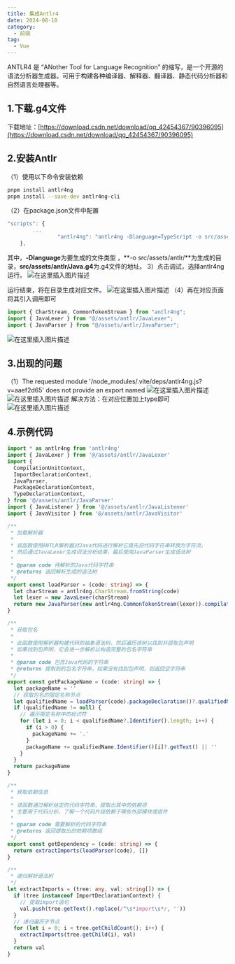 ```yaml
---
title: 集成Antlr4
date: 2024-08-10
category:
  - 前端
tag:
  - Vue
---
```


ANTLR4 是 “ANother Tool for Language Recognition” 的缩写，是一个开源的语法分析器生成器。可用于构建各种编译器、解释器、翻译器、静态代码分析器和自然语言处理器等。
<!-- more -->

## 1.下载.g4文件

下载地址：[https://download.csdn.net/download/qq_42454367/90396095](https://download.csdn.net/download/qq_42454367/90396095)

## 2.安装Antlr

（1）使用以下命令安装依赖

```bash
pnpm install antlr4ng
pnpm install --save-dev antlr4ng-cli
```

（2）在package.json文件中配置

```typescript
"scripts": {
        ...
                "antlr4ng": "antlr4ng -Dlanguage=TypeScript -o src/assets/antlr/ -visitor -listener -Xexact-output-dir src/assets/antlr/Java.g4"
    },
```

其中，**-Dlanguage**为要生成的文件类型 ，**-o src/assets/antlr\/**为生成的目录，**src/assets/antlr/Java.g4**为.g4文件的地址。
3）点击调试，选择antlr4ng运行。
![在这里插入图片描述](https://i-blog.csdnimg.cn/direct/47cb27a6631f498aad4974caedd63545.png)

运行结束，将在目录生成对应文件。
![在这里插入图片描述](https://i-blog.csdnimg.cn/direct/0fff408d1b51474a85c740725097a8c4.png)
（4）再在对应页面将其引入调用即可

```typescript
import { CharStream, CommonTokenStream } from "antlr4ng";
import { JavaLexer } from "@/assets/antlr/JavaLexer";
import { JavaParser } from "@/assets/antlr/JavaParser";
```

![在这里插入图片描述](https://i-blog.csdnimg.cn/direct/819acf5fcaa446aa985876261052858a.png)

## 3.出现的问题

（1）The requested module '/node_modules/.vite/deps/antlr4ng.js?v=aaef2d65' does not provide an export named
![在这里插入图片描述](https://i-blog.csdnimg.cn/direct/e322cbd9b3714e318b2ab09a11d91c17.png)
![在这里插入图片描述](https://i-blog.csdnimg.cn/direct/c84eaf4889dc421e8a118b93807054da.png)
解决方法：在对应位置加上type即可
![在这里插入图片描述](https://i-blog.csdnimg.cn/direct/fb4284d3ae7040fe866a292b1208ac8b.png)

## 4.示例代码

```typescript
import * as antlr4ng from 'antlr4ng'
import { JavaLexer } from '@/assets/antlr/JavaLexer'
import {
  CompilationUnitContext,
  ImportDeclarationContext,
  JavaParser,
  PackageDeclarationContext,
  TypeDeclarationContext,
} from '@/assets/antlr/JavaParser'
import { JavaListener } from '@/assets/antlr/JavaListener'
import { JavaVisitor } from '@/assets/antlr/JavaVisitor'

/**
 * 加载解析器
 *
 * 该函数使用ANTLR解析器对Java代码进行解析它首先将代码字符串转换为字符流，
 * 然后通过JavaLexer生成词法分析结果，最后使用JavaParser生成语法树
 *
 * @param code 待解析的Java代码字符串
 * @returns 返回解析生成的语法树
 */
export const loadParser = (code: string) => {
  let charStream = antlr4ng.CharStream.fromString(code)
  let lexer = new JavaLexer(charStream)
  return new JavaParser(new antlr4ng.CommonTokenStream(lexer)).compilationUnit()
}

/**
 * 获取包名
 *
 * 此函数使用解析器构建代码的抽象语法树，然后遍历该树以找到并提取包声明
 * 如果找到包声明，它会进一步解析以构造完整的包名字符串
 *
 * @param code 包含Java代码的字符串
 * @returns 提取到的包名字符串，如果没有找到包声明，则返回空字符串
 */
export const getPackageName = (code: string) => {
  let packageName = ''
  // 获取包名的限定名称节点
  let qualifiedName = loadParser(code).packageDeclaration()?.qualifiedName()
  if (qualifiedName != null) {
    // 遍历限定名称中的标识符
    for (let i = 0; i < qualifiedName?.Identifier().length; i++) {
      if (i > 0) {
        packageName += '.'
      }
      packageName += qualifiedName.Identifier()[i]?.getText() || ''
    }
  }
  return packageName
}

/**
 * 获取依赖信息
 *
 * 该函数通过解析给定的代码字符串，提取出其中的依赖项
 * 主要用于代码分析，了解一个代码片段依赖于哪些外部模块或组件
 *
 * @param code 需要解析的代码字符串
 * @returns 返回提取出的依赖项数组
 */
export const getDependency = (code: string) => {
  return extractImports(loadParser(code), [])
}

/**
 * 递归解析语法树
 */
let extractImports = (tree: any, val: string[]) => {
  if (tree instanceof ImportDeclarationContext) {
    // 提取import语句
    val.push(tree.getText().replace(/^\s*import\s*/, ''))
  }
  // 递归遍历子节点
  for (let i = 0; i < tree.getChildCount(); i++) {
    extractImports(tree.getChild(i), val)
  }
  return val
}

```

